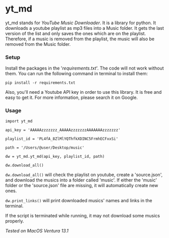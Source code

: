 
# yt_md

yt_md stands for _YouTube Music Downloader_. It is a library for python. It downloads a youtube playlist as mp3 files into a Music folder. It gets the last version of the list and only saves the ones which are on the playlist. Therefore, if a music is removed from the playlist, the music will also be removed from the Music folder.

### Setup

Install the packages in the '_requirements.txt_'. The code will not work without them. You can run the following command in terminal to install them: 

    pip install -r requirements.txt

Also, you'll need a Youtube API key in order to use this library. It is free and easy to get it. For more information, please search it on Google.


### Usage

    import yt_md

    api_key = 'AAAAAzzzzzzz_AAAAAzzzzzzzAAAAAAAzzzzzzz'

    playlist_id = 'PL4fA_8ZlMlYQThfkXDINC5FrmhECFxxSi'

    path = '/Users/@user/Desktop/music'

    dw = yt_md.yt_md(api_key, playlist_id, path)

    dw.download_all()

`dw.download_all()` will check the playlist on youtube, create a 'source.json', and download the musics into a folder called 'music'. If either the 'music' folder or the 'source.json' file are missing, it will automatically create new ones. 

`dw.print_links()` will print downloaded musics' names and links in the terminal.

If the script is terminated while running, it may not download some musics properly.

_Tested on MacOS Ventura 13.1_